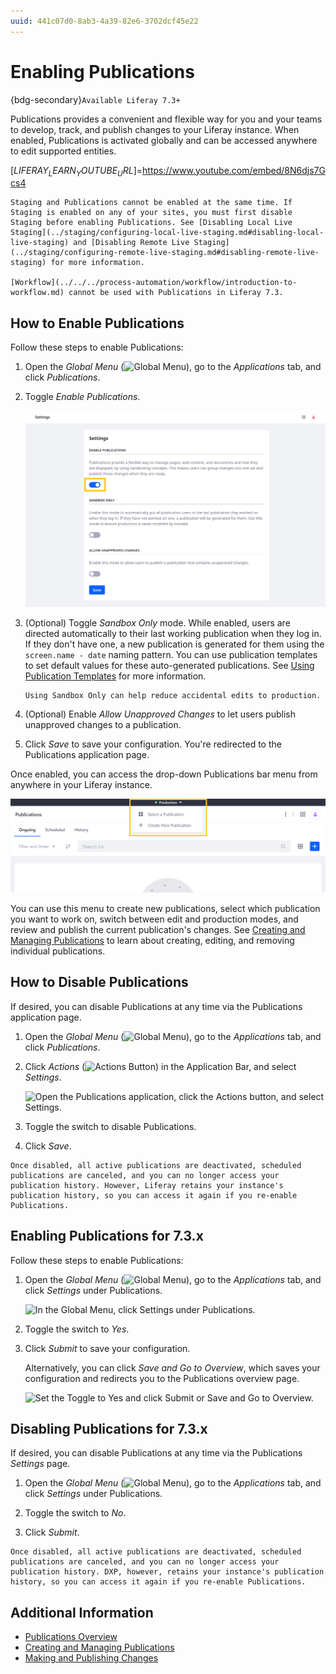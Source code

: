 ```yaml
---
uuid: 441c07d0-8ab3-4a39-82e6-3702dcf45e22
---
```

# Enabling Publications

{bdg-secondary}`Available Liferay 7.3+`

Publications provides a convenient and flexible way for you and your teams to develop, track, and publish changes to your Liferay instance. When enabled, Publications is activated globally and can be accessed anywhere to edit supported entities.

[$LIFERAY_LEARN_YOUTUBE_URL$]=https://www.youtube.com/embed/8N6djs7Gcs4

```{important}
Staging and Publications cannot be enabled at the same time. If Staging is enabled on any of your sites, you must first disable Staging before enabling Publications. See [Disabling Local Live Staging](../staging/configuring-local-live-staging.md#disabling-local-live-staging) and [Disabling Remote Live Staging](../staging/configuring-remote-live-staging.md#disabling-remote-live-staging) for more information.

[Workflow](../../../process-automation/workflow/introduction-to-workflow.md) cannot be used with Publications in Liferay 7.3.
```

## How to Enable Publications

Follow these steps to enable Publications:

1. Open the *Global Menu* (![Global Menu](../../../images/icon-applications-menu.png)), go to the *Applications* tab, and click *Publications*.

1. Toggle *Enable Publications*.

   ![Toggle the switch and click Save.](./enabling-publications/images/01.png)

1. (Optional) Toggle *Sandbox Only* mode. While enabled, users are directed automatically to their last working publication when they log in. If they don't have one, a new publication is generated for them using the `screen.name - date` naming pattern. You can use publication templates to set default values for these auto-generated publications. See [Using Publication Templates](./using-publication-templates.md) for more information.

   ```{tip}
   Using Sandbox Only can help reduce accidental edits to production.
   ```

1. (Optional) Enable *Allow Unapproved Changes* to let users publish unapproved changes to a publication.

1. Click *Save* to save your configuration. You're redirected to the Publications application page.

Once enabled, you can access the drop-down Publications bar menu from anywhere in your Liferay instance.

![Access the drop-down Publications bar menu from anywhere in your DXP instance.](./enabling-publications/images/02.png)

You can use this menu to create new publications, select which publication you want to work on, switch between edit and production modes, and review and publish the current publication's changes. See [Creating and Managing Publications](./creating-and-managing-publications.md) to learn about creating, editing, and removing individual publications.

## How to Disable Publications

If desired, you can disable Publications at any time via the Publications application page.

1. Open the *Global Menu* (![Global Menu](../../../images/icon-applications-menu.png)), go to the *Applications* tab, and click *Publications*.

1. Click *Actions* (![Actions Button](../../../images/icon-actions.png)) in the Application Bar, and select *Settings*.

   ![Open the Publications application, click the Actions button, and select Settings.](./enabling-publications/images/03.png)

1. Toggle the switch to disable Publications.

1. Click *Save*.

```{important}
Once disabled, all active publications are deactivated, scheduled publications are canceled, and you can no longer access your publication history. However, Liferay retains your instance's publication history, so you can access it again if you re-enable Publications.
```

## Enabling Publications for 7.3.x

Follow these steps to enable Publications:

1. Open the *Global Menu* (![Global Menu](../../../images/icon-applications-menu.png)), go to the *Applications* tab, and click *Settings* under Publications.

   ![In the Global Menu, click Settings under Publications.](./enabling-publications/images/04.png)

1. Toggle the switch to *Yes*.

1. Click *Submit* to save your configuration.

   Alternatively, you can click *Save and Go to Overview*, which saves your configuration and redirects you to the Publications overview page.

   ![Set the Toggle to Yes and click Submit or Save and Go to Overview.](./enabling-publications/images/05.png)

## Disabling Publications for 7.3.x

If desired, you can disable Publications at any time via the Publications *Settings* page.

1. Open the *Global Menu* (![Global Menu](../../../images/icon-applications-menu.png)), go to the *Applications* tab, and click *Settings* under Publications.

1. Toggle the switch to *No*.

1. Click *Submit*.

```{important}
Once disabled, all active publications are deactivated, scheduled publications are canceled, and you can no longer access your publication history. DXP, however, retains your instance's publication history, so you can access it again if you re-enable Publications.
```

## Additional Information

* [Publications Overview](../publications.md)
* [Creating and Managing Publications](./creating-and-managing-publications.md)
* [Making and Publishing Changes](./making-and-publishing-changes.md)
